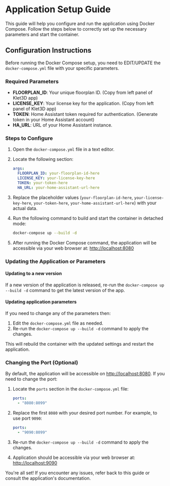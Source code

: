 # Application Setup Guide

This guide will help you configure and run the application using Docker Compose. Follow the steps below to correctly set up the necessary parameters and start the container.

## Configuration Instructions

Before running the Docker Compose setup, you need to EDIT/UPDATE the `docker-compose.yml` file with your specific parameters.

### Required Parameters

- **FLOORPLAN_ID**: Your unique floorplan ID. (Copy from left panel of Klet3D app)
- **LICENSE_KEY**: Your license key for the application. (Copy from left panel of Klet3D app)
- **TOKEN**: Home Assistant token required for authentication. (Generate token in your Home Assistant account)
- **HA_URL**: URL of your Home Assistant instance.

### Steps to Configure

1. Open the `docker-compose.yml` file in a text editor.
2. Locate the following section:

   ```yaml
   args:
     FLOORPLAN_ID: your-floorplan-id-here
     LICENSE_KEY: your-license-key-here
     TOKEN: your-token-here
     HA_URL: your-home-assistant-url-here
   ```

3. Replace the placeholder values (`your-floorplan-id-here`, `your-license-key-here`, `your-token-here`, `your-home-assistant-url-here`) with your actual data.
4. Run the following command to build and start the container in detached mode:

   ```sh
   docker-compose up --build -d
   ```

5. After running the Docker Compose command, the application will be accessible via your web browser at: [http://localhost:8080](http://localhost:8080)

### Updating the Application or Parameters

#### Updating to a new version

If a new version of the application is released, re-run the `docker-compose up --build -d` command to get the latest version of the app.

#### Updating application parameters

If you need to change any of the parameters then:

1. Edit the `docker-compose.yml` file as needed.
2. Re-run the `docker-compose up --build -d` command to apply the changes.

This will rebuild the container with the updated settings and restart the application.

### Changing the Port (Optional)

By default, the application will be accessible on [http://localhost:8080](http://localhost:8080). If you need to change the port:

1. Locate the `ports` section in the `docker-compose.yml` file:

   ```yaml
   ports:
     - "8080:8099"
   ```

2. Replace the first `8080` with your desired port number. For example, to use port `9090`:

   ```yaml
   ports:
     - "9090:8099"
   ```

3. Re-run the `docker-compose up --build -d` command to apply the changes.

4. Application should be accessible via your web browser at: [http://localhost:9090](http://localhost:9090)

You're all set! If you encounter any issues, refer back to this guide or consult the application's documentation.
